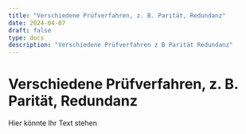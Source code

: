 ```yaml
---
title: "Verschiedene Prüfverfahren, z. B. Parität, Redundanz"
date: 2024-04-07
draft: false
type: docs
description: "Verschiedene Prüfverfahren z B Parität Redundanz"
---
```


# Verschiedene Prüfverfahren, z. B. Parität, Redundanz

Hier könnte Ihr Text stehen